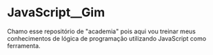 # JavaScript__Gim
Chamo esse repositório de "academia" pois aqui vou treinar meus conhecimentos de lógica de programação utilizando JavaScript como ferramenta. 
